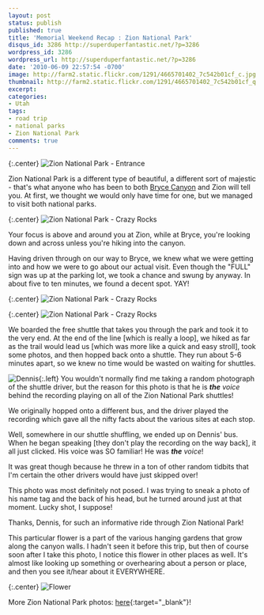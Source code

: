 ```yaml
---
layout: post
status: publish
published: true
title: 'Memorial Weekend Recap : Zion National Park'
disqus_id: 3286 http://superduperfantastic.net/?p=3286
wordpress_id: 3286
wordpress_url: http://superduperfantastic.net/?p=3286
date: '2010-06-09 22:57:54 -0700'
image: http://farm2.static.flickr.com/1291/4665701402_7c542b01cf_c.jpg
thumbnail: http://farm2.static.flickr.com/1291/4665701402_7c542b01cf_q.jpg
excerpt: 
categories:
- Utah
tags:
- road trip
- national parks
- Zion National Park
comments: true
---
```

{:.center}
![](http://farm2.static.flickr.com/1291/4665701402_7c542b01cf_b.jpg "Zion National Park - Entrance") 

Zion National Park is a different type of beautiful, a different sort of majestic - that's what anyone who has been to both [Bryce Canyon](http://superduperfantastic.net/2010/06/04/memorial-weekend-recap-bryce-canyon-np/) and Zion will tell you. At first, we thought we would only have time for one, but we managed to visit both national parks.

{:.center}
![](http://farm2.static.flickr.com/1297/4665743890_449f03afd7_b.jpg "Zion National Park - Crazy Rocks")  

Your focus is above and around you at Zion, while at Bryce, you're looking down and across unless you're hiking into the canyon.

Having driven through on our way to Bryce, we knew what we were getting into and how we were to go about our actual visit. Even though the "FULL" sign was up at the parking lot, we took a chance and swung by anyway. In about five to ten minutes, we found a decent spot. YAY!

{:.center}
![](http://farm2.static.flickr.com/1277/4665117859_eb2f511a8f_b.jpg "Zion National Park - Crazy Rocks")

{:.center}
![](http://farm2.static.flickr.com/1288/4665735530_3dffb5c32f_b.jpg "Zion National Park - Crazy Rocks")  

We boarded the free shuttle that takes you through the park and took it to the very end. At the end of the line [which is really a loop], we hiked as far as the trail would lead us [which was more like a quick and easy stroll], took some photos, and then hopped back onto a shuttle. They run about 5-6 minutes apart, so we knew no time would be wasted on waiting for shuttles.

![](http://farm5.static.flickr.com/4064/4665123327_3f301bc85a.jpg "Dennis"){:.left} You wouldn't normally find me taking a random photograph of the shuttle driver, but the reason for this photo is that he is _**the** voice_ behind the recording playing on all of the Zion National Park shuttles!

We originally hopped onto a different bus, and the driver played the recording which gave all the nifty facts about the various sites at each stop. 

Well, somewhere in our shuttle shuffling, we ended up on Dennis' bus. When he began speaking [they don't play the recording on the way back], it all just clicked. His voice was SO familiar! He was _**the** voice_!

It was great though because he threw in a ton of other random tidbits that I'm certain the other drivers would have just skipped over!

This photo was most definitely not posed. I was trying to sneak a photo of his name tag and the back of his head, but he turned around just at that moment. Lucky shot, I suppose! 

Thanks, Dennis, for such an informative ride through Zion National Park!

This particular flower is a part of the various hanging gardens that grow along the canyon walls. I hadn't seen it before this trip, but then of course soon after I take this photo, I notice this flower in other places as well. It's almost like looking up something or overhearing about a person or place, and then you see it/hear about it EVERYWHERE.

{:.center}
![](http://farm5.static.flickr.com/4026/4665115579_174bbcf089_b.jpg "Flower")

More Zion National Park photos: [here](http://www.flickr.com/photos/suki/sets/72157624193615444/){:target="_blank"}!